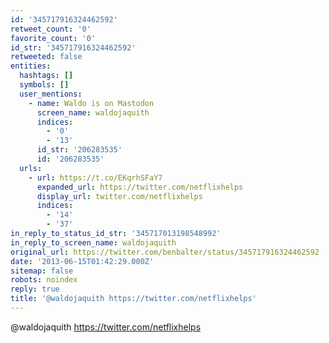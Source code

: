 ```yaml
---
id: '345717916324462592'
retweet_count: '0'
favorite_count: '0'
id_str: '345717916324462592'
retweeted: false
entities:
  hashtags: []
  symbols: []
  user_mentions:
    - name: Waldo is on Mastodon
      screen_name: waldojaquith
      indices:
        - '0'
        - '13'
      id_str: '206283535'
      id: '206283535'
  urls:
    - url: https://t.co/EKqrhSFaY7
      expanded_url: https://twitter.com/netflixhelps
      display_url: twitter.com/netflixhelps
      indices:
        - '14'
        - '37'
in_reply_to_status_id_str: '345717013198548992'
in_reply_to_screen_name: waldojaquith
original_url: https://twitter.com/benbalter/status/345717916324462592
date: '2013-06-15T01:42:29.000Z'
sitemap: false
robots: noindex
reply: true
title: '@waldojaquith https://twitter.com/netflixhelps'
---
```


@waldojaquith https://twitter.com/netflixhelps